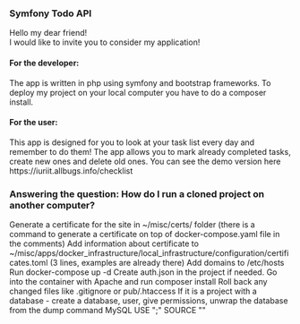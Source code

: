 <h3>Symfony Todo API</h3> 
Hello my dear friend!<br>
I would like to invite you to consider my application!<br>
<h4>For the developer:</h4>
The app is written in php using symfony and bootstrap frameworks. To deploy my project on your local computer you have to do a composer install.<br>
<h4>For the user:</h4>
This app is designed for you to look at your task list every day and remember to do them! The app allows you to mark already completed tasks, create new ones and delete old ones. You can see the demo version here https://iuriit.allbugs.info/checklist

<h3>Answering the question: How do I run a cloned project on another computer?</h3> 
Generate a certificate for the site in ~/misc/certs/ folder (there is a command to generate a certificate on top of docker-compose.yaml file in the comments)
Add information about certificate to ~/misc/apps/docker_infrastructure/local_infrastructure/configuration/certificates.toml (3 lines, examples are already there)
Add domains to /etc/hosts
Run docker-compose up -d
Create auth.json in the project if needed.
Go into the container with Apache and run composer install
Roll back any changed files like .gitignore or pub/.htaccess
If it is a project with a database - create a database, user, give permissions, unwrap the database from the dump command MySQL
USE "<db_name>;"
SOURCE "<path_to_sql_file>"
